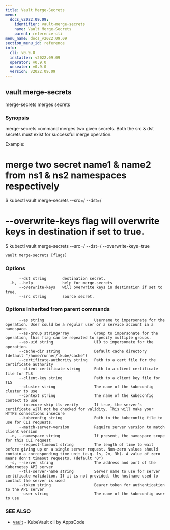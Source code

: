 ```yaml
---
title: Vault Merge-Secrets
menu:
  docs_v2022.09.09:
    identifier: vault-merge-secrets
    name: Vault Merge-Secrets
    parent: reference-cli
menu_name: docs_v2022.09.09
section_menu_id: reference
info:
  cli: v0.9.0
  installer: v2022.09.09
  operator: v0.9.0
  unsealer: v0.9.0
  version: v2022.09.09
---
```


## vault merge-secrets

merge-secrets merges secrets

### Synopsis

merge-secrets command merges two given secrets. Both the src & dst secrets must exist for successful merge operation.

Example: 
 # merge two secret name1 & name2 from ns1 & ns2 namespaces respectively
 $ kubectl vault merge-secrets --src=<ns1>/<name1> --dst=<ns2>/<name2>

 # --overwrite-keys flag will overwrite keys in destination if set to true.
 $ kubectl vault merge-secrets --src=<ns1>/<name1> --dst=<ns2>/<name2> --overwrite-keys=true


```
vault merge-secrets [flags]
```

### Options

```
      --dst string       destination secret.
  -h, --help             help for merge-secrets
      --overwrite-keys   will overwrite keys in destination if set to true.
      --src string       source secret.
```

### Options inherited from parent commands

```
      --as string                      Username to impersonate for the operation. User could be a regular user or a service account in a namespace.
      --as-group stringArray           Group to impersonate for the operation, this flag can be repeated to specify multiple groups.
      --as-uid string                  UID to impersonate for the operation.
      --cache-dir string               Default cache directory (default "/home/runner/.kube/cache")
      --certificate-authority string   Path to a cert file for the certificate authority
      --client-certificate string      Path to a client certificate file for TLS
      --client-key string              Path to a client key file for TLS
      --cluster string                 The name of the kubeconfig cluster to use
      --context string                 The name of the kubeconfig context to use
      --insecure-skip-tls-verify       If true, the server's certificate will not be checked for validity. This will make your HTTPS connections insecure
      --kubeconfig string              Path to the kubeconfig file to use for CLI requests.
      --match-server-version           Require server version to match client version
  -n, --namespace string               If present, the namespace scope for this CLI request
      --request-timeout string         The length of time to wait before giving up on a single server request. Non-zero values should contain a corresponding time unit (e.g. 1s, 2m, 3h). A value of zero means don't timeout requests. (default "0")
  -s, --server string                  The address and port of the Kubernetes API server
      --tls-server-name string         Server name to use for server certificate validation. If it is not provided, the hostname used to contact the server is used
      --token string                   Bearer token for authentication to the API server
      --user string                    The name of the kubeconfig user to use
```

### SEE ALSO

* [vault](/docs/v2022.09.09/reference/cli/vault)	 - KubeVault cli by AppsCode

